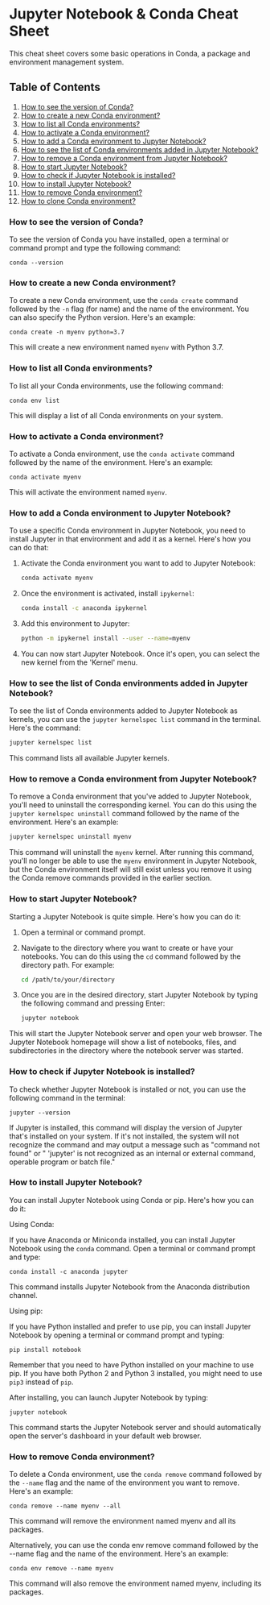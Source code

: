 # Jupyter Notebook & Conda Cheat Sheet

This cheat sheet covers some basic operations in Conda, a package and environment management system.

## Table of Contents
1. [How to see the version of Conda?](#how-to-see-the-version-of-conda)
2. [How to create a new Conda environment?](#how-to-create-a-new-conda-environment)
3. [How to list all Conda environments?](#how-to-list-all-conda-environments)
4. [How to activate a Conda environment?](#how-to-activate-a-conda-environment)
5. [How to add a Conda environment to Jupyter Notebook?](#how-to-add-a-conda-environment-to-jupyter-notebook)
6. [How to see the list of Conda environments added in Jupyter Notebook?](#how-to-see-the-list-of-conda-environments-added-in-jupyter-notebook)
7. [How to remove a Conda environment from Jupyter Notebook?](#how-to-remove-a-conda-environment-from-jupyter-notebook)
8. [How to start Jupyter Notebook?](#how-to-start-jupyter-notebook)
9. [How to check if Jupyter Notebook is installed?](#how-to-check-if-jupyter-notebook-is-installed)
10. [How to install Jupyter Notebook?](#how-to-install-jupyter-notebook)
11. [How to remove Conda environment?](#how-to-remove-conda-environment)
12. [How to clone Conda environment?](#how-to-clone-conda-environment)

### How to see the version of Conda?

To see the version of Conda you have installed, open a terminal or command prompt and type the following command:

    conda --version

### How to create a new Conda environment?

To create a new Conda environment, use the `conda create` command followed by the `-n` flag (for name) and the name of the environment. You can also specify the Python version. Here's an example:

    conda create -n myenv python=3.7

This will create a new environment named `myenv` with Python 3.7.

### How to list all Conda environments?

To list all your Conda environments, use the following command:

    conda env list

This will display a list of all Conda environments on your system.

### How to activate a Conda environment?

To activate a Conda environment, use the `conda activate` command followed by the name of the environment. Here's an example:

    conda activate myenv

This will activate the environment named `myenv`.

### How to add a Conda environment to Jupyter Notebook?

To use a specific Conda environment in Jupyter Notebook, you need to install Jupyter in that environment and add it as a kernel. Here's how you can do that:

1. Activate the Conda environment you want to add to Jupyter Notebook:

    ```bash
    conda activate myenv
    ```

2. Once the environment is activated, install `ipykernel`:

    ```bash
    conda install -c anaconda ipykernel
    ```

3. Add this environment to Jupyter:

    ```bash
    python -m ipykernel install --user --name=myenv
    ```

4. You can now start Jupyter Notebook. Once it's open, you can select the new kernel from the 'Kernel' menu.

### How to see the list of Conda environments added in Jupyter Notebook?

To see the list of Conda environments added to Jupyter Notebook as kernels, you can use the `jupyter kernelspec list` command in the terminal. Here's the command:

   ```bash
   jupyter kernelspec list
   ```

This command lists all available Jupyter kernels.

### How to remove a Conda environment from Jupyter Notebook?

To remove a Conda environment that you've added to Jupyter Notebook, you'll need to uninstall the corresponding kernel. You can do this using the `jupyter kernelspec uninstall` command followed by the name of the environment. Here's an example:

```bash
jupyter kernelspec uninstall myenv
```
This command will uninstall the `myenv` kernel. After running this command, you'll no longer be able to use the `myenv` environment in Jupyter Notebook, but the Conda environment itself will still exist unless you remove it using the Conda remove commands provided in the earlier section.

### How to start Jupyter Notebook?

Starting a Jupyter Notebook is quite simple. Here's how you can do it:

1. Open a terminal or command prompt.

2. Navigate to the directory where you want to create or have your notebooks. You can do this using the `cd` command followed by the directory path. For example:

    ```bash
    cd /path/to/your/directory
    ```

3. Once you are in the desired directory, start Jupyter Notebook by typing the following command and pressing Enter:

    ```bash
    jupyter notebook
    ```

This will start the Jupyter Notebook server and open your web browser. The Jupyter Notebook homepage will show a list of notebooks, files, and subdirectories in the directory where the notebook server was started.

### How to check if Jupyter Notebook is installed?

To check whether Jupyter Notebook is installed or not, you can use the following command in the terminal:

    jupyter --version

If Jupyter is installed, this command will display the version of Jupyter that's installed on your system. If it's not installed, the system will not recognize the command and may output a message such as "command not found" or " 'jupyter' is not recognized as an internal or external command, operable program or batch file."

### How to install Jupyter Notebook?

You can install Jupyter Notebook using Conda or pip. Here's how you can do it:

Using Conda:

If you have Anaconda or Miniconda installed, you can install Jupyter Notebook using the `conda` command. Open a terminal or command prompt and type:

    conda install -c anaconda jupyter

This command installs Jupyter Notebook from the Anaconda distribution channel.

Using pip:

If you have Python installed and prefer to use pip, you can install Jupyter Notebook by opening a terminal or command prompt and typing:

    pip install notebook

Remember that you need to have Python installed on your machine to use pip. If you have both Python 2 and Python 3 installed, you might need to use `pip3` instead of `pip`.

After installing, you can launch Jupyter Notebook by typing:

    jupyter notebook

This command starts the Jupyter Notebook server and should automatically open the server's dashboard in your default web browser.

### How to remove Conda environment?

To delete a Conda environment, use the `conda remove` command followed by the `--name` flag and the name of the environment you want to remove. Here's an example:

    conda remove --name myenv --all
    
This command will remove the environment named myenv and all its packages.

Alternatively, you can use the conda env remove command followed by the --name flag and the name of the environment. Here's an example:

    conda env remove --name myenv
    
This command will also remove the environment named myenv, including its packages.

